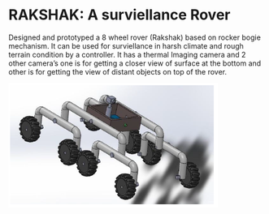 # RAKSHAK: A surviellance Rover
Designed and prototyped a 8 wheel rover (Rakshak) based on rocker bogie mechanism.
It can be used for surviellance in harsh climate and rough terrain condition by a controller.
It has a thermal Imaging camera and 2 other camera’s one is for getting a closer view of surface at the bottom
and other is for getting the view of distant objects on top of the rover.



<img src="CAD_Model.PNG" >


